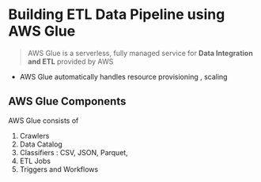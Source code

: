 # Building ETL Data Pipeline using AWS Glue

> AWS Glue is a serverless, fully managed service for **Data Integration and ETL** provided by AWS

* AWS Glue automatically handles resource provisioning , scaling

## AWS Glue Components

AWS Glue consists of 

1. Crawlers
2. Data Catalog
3. Classifiers : CSV, JSON, Parquet, 
4. ETL Jobs
5. Triggers and Workflows

